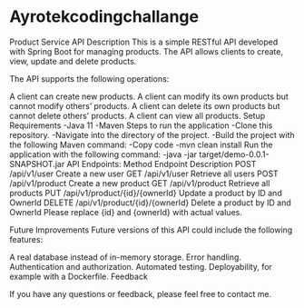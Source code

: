 # Ayrotekcodingchallange
Product Service API
Description
This is a simple RESTful API developed with Spring Boot for managing products. The API allows clients to create, view, update and delete products.

The API supports the following operations:

A client can create new products.
A client can modify its own products but cannot modify others’ products.
A client can delete its own products but cannot delete others’ products.
A client can view all products.
Setup
Requirements
-Java 11
-Maven
Steps to run the application
-Clone this repository.
-Navigate into the directory of the project.
-Build the project with the following Maven command:
-Copy code
-mvn clean install
Run the application with the following command:
-java -jar target/demo-0.0.1-SNAPSHOT.jar
API Endpoints:
Method	Endpoint	Description
POST	/api/v1/user	Create a new user
GET	/api/v1/user	Retrieve all users
POST	/api/v1/product	Create a new product
GET	/api/v1/product	Retrieve all products
PUT	/api/v1/product/{id}/{ownerId}	Update a product by ID and OwnerId
DELETE	/api/v1/product/{id}/{ownerId}	Delete a product by ID and OwnerId
Please replace {id} and {ownerId} with actual values.

Future Improvements
Future versions of this API could include the following features:

A real database instead of in-memory storage.
Error handling.
Authentication and authorization.
Automated testing.
Deployability, for example with a Dockerfile.
Feedback

If you have any questions or feedback, please feel free to contact me.
